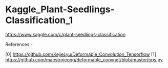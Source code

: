 # Kaggle_Plant-Seedlings-Classification_1
https://www.kaggle.com/c/plant-seedlings-classification

References -

[0] https://github.com/KejieLyu/Deformable_Convolution_Tensorflow
[1] https://github.com/maestrojeong/deformable_convnet/blob/master/ops.py
